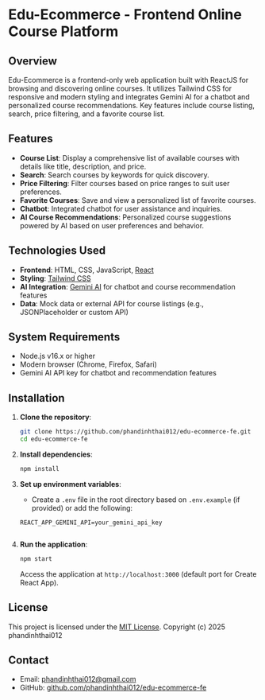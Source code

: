 # Edu-Ecommerce - Frontend Online Course Platform

## Overview
Edu-Ecommerce is a frontend-only web application built with ReactJS for browsing and discovering online courses. It utilizes Tailwind CSS for responsive and modern styling and integrates Gemini AI for a chatbot and personalized course recommendations. Key features include course listing, search, price filtering, and a favorite course list.

## Features
- **Course List**: Display a comprehensive list of available courses with details like title, description, and price.
- **Search**: Search courses by keywords for quick discovery.
- **Price Filtering**: Filter courses based on price ranges to suit user preferences.
- **Favorite Courses**: Save and view a personalized list of favorite courses.
- **Chatbot**: Integrated chatbot for user assistance and inquiries.
- **AI Course Recommendations**: Personalized course suggestions powered by AI based on user preferences and behavior.

## Technologies Used
- **Frontend**: HTML, CSS, JavaScript, [React](https://reactjs.org/)
- **Styling**: [Tailwind CSS](https://tailwindcss.com/)
- **AI Integration**: [Gemini AI](https://gemini.google.com/) for chatbot and course recommendation features
- **Data**: Mock data or external API for course listings (e.g., JSONPlaceholder or custom API)


## System Requirements
- Node.js v16.x or higher
- Modern browser (Chrome, Firefox, Safari)
- Gemini AI API key for chatbot and recommendation features


## Installation
1. **Clone the repository**:
   ```bash
   git clone https://github.com/phandinhthai012/edu-ecommerce-fe.git
   cd edu-ecommerce-fe
   ```

2. **Install dependencies**:
   ```bash
   npm install
   ```

3. **Set up environment variables**:
   -  Create a `.env` file in the root directory based on `.env.example` (if provided) or add the following:
     ```env
     REACT_APP_GEMINI_API=your_gemini_api_key
     

4. **Run the application**:
   ```bash
   npm start
   ```
   Access the application at `http://localhost:3000` (default port for Create React App).


## License
This project is licensed under the [MIT License](LICENSE).
Copyright (c) 2025 phandinhthai012

## Contact
- Email: phandinhthai012@gmail.com
- GitHub: [github.com/phandinhthai012/edu-ecommerce-fe](https://github.com/phandinhthai012/edu-ecommerce-fe)
